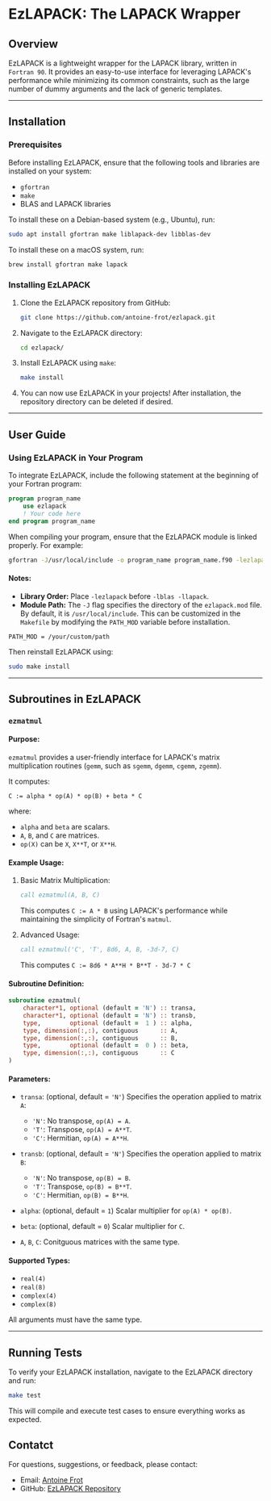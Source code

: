# EzLAPACK: The LAPACK Wrapper

## Overview

EzLAPACK is a lightweight wrapper for the LAPACK library, written in `Fortran 90`.
It provides an easy-to-use interface for leveraging LAPACK's performance while minimizing its common constraints, such as the large number of dummy arguments and the lack of generic templates.

---

## Installation

### Prerequisites

Before installing EzLAPACK, ensure that the following tools and libraries are installed on your system:

- `gfortran`
- `make`
- BLAS and LAPACK libraries

To install these on a Debian-based system (e.g., Ubuntu), run:

```bash
sudo apt install gfortran make liblapack-dev libblas-dev
```

To install these on a macOS system, run:

```bash
brew install gfortran make lapack
```

### Installing EzLAPACK

1. Clone the EzLAPACK repository from GitHub:

    ```bash
    git clone https://github.com/antoine-frot/ezlapack.git
    ```

2. Navigate to the EzLAPACK directory:

    ```bash
    cd ezlapack/
    ```

3. Install EzLAPACK using `make`:

    ```bash
    make install
    ```

4. You can now use EzLAPACK in your projects! After installation, the repository directory can be deleted if desired.

---

## User Guide

### Using EzLAPACK in Your Program

To integrate EzLAPACK, include the following statement at the beginning of your Fortran program:

```fortran
program program_name
    use ezlapack
    ! Your code here
end program program_name
```

When compiling your program, ensure that the EzLAPACK module is linked properly. For example:

```bash
gfortran -J/usr/local/include -o program_name program_name.f90 -lezlapack -lblas -llapack
```

#### Notes:
- **Library Order:** Place `-lezlapack` before `-lblas -llapack`.
- **Module Path:** The `-J` flag specifies the directory of the `ezlapack.mod` file. By default, it is `/usr/local/include`. This can be customized in the `Makefile` by modifying the `PATH_MOD` variable before installation.
```make
PATH_MOD = /your/custom/path
```

Then reinstall EzLAPACK using:

```bash
sudo make install
```

---

## Subroutines in EzLAPACK

### `ezmatmul`

#### Purpose:
`ezmatmul` provides a user-friendly interface for LAPACK's matrix multiplication routines (`gemm`, such as `sgemm`, `dgemm`, `cgemm`, `zgemm`).

It computes:

```text
C := alpha * op(A) * op(B) + beta * C
```

where:
- `alpha` and `beta` are scalars.
- `A`, `B`, and `C` are matrices.
- `op(X)` can be `X`, `X**T`, or `X**H`.

#### Example Usage:

1. Basic Matrix Multiplication:

    ```fortran
    call ezmatmul(A, B, C)
    ```

    This computes `C := A * B` using LAPACK's performance while maintaining the simplicity of Fortran's `matmul`.

2. Advanced Usage:

    ```fortran
    call ezmatmul('C', 'T', 8d6, A, B, -3d-7, C)
    ```

    This computes `C := 8d6 * A**H * B**T - 3d-7 * C`

#### Subroutine Definition:

```fortran
subroutine ezmatmul(
    character*1, optional (default = 'N') :: transa,
    character*1, optional (default = 'N') :: transb,
    type,        optional (default =  1 ) :: alpha,
    type, dimension(:,:), contiguous      :: A,
    type, dimension(:,:), contiguous      :: B,
    type,        optional (default =  0 ) :: beta,
    type, dimension(:,:), contiguous      :: C
)
```

#### Parameters:

- `transa`: (optional, default = `'N'`) Specifies the operation applied to matrix `A`:
    - `'N'`: No transpose, `op(A) = A`.
    - `'T'`: Transpose, `op(A) = A**T`.
    - `'C'`: Hermitian, `op(A) = A**H`.

- `transb`: (optional, default = `'N'`) Specifies the operation applied to matrix `B`:
    - `'N'`: No transpose, `op(B) = B`.
    - `'T'`: Transpose, `op(B) = B**T`.
    - `'C'`: Hermitian, `op(B) = B**H`.

- `alpha`: (optional, default = `1`) Scalar multiplier for `op(A) * op(B)`.

- `beta`: (optional, default = `0`) Scalar multiplier for `C`.

- `A`, `B`, `C`: Conitguous matrices with the same type.

#### Supported Types:
- `real(4)`
- `real(8)`
- `complex(4)`
- `complex(8)`

All arguments must have the same type.

---

## Running Tests

To verify your EzLAPACK installation, navigate to the EzLAPACK directory and run:

```bash
make test
```

This will compile and execute test cases to ensure everything works as expected.

## Contatct

For questions, suggestions, or feedback, please contact:
- Email: [Antoine Frot](antoine.frot@orange.fr)
- GitHub: [EzLAPACK Repository](https://github.com/antoine-frot/ezlapack)
